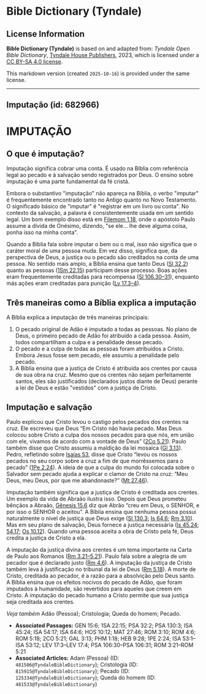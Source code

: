 # Bible Dictionary (Tyndale)

## License Information

**Bible Dictionary (Tyndale)** is based on and adapted from: _Tyndale Open Bible Dictionary_, [Tyndale House Publishers](https://tyndaleopenresources.com/), 2023, which is licensed under a [CC BY-SA 4.0 license](https://creativecommons.org/licenses/by-sa/4.0/legalcode.en).

This markdown version (created `2025-10-16`) is provided under the same license.



--------------------------------

## Imputação (id: 682966)

IMPUTAÇÃO
=========

O que é imputação?
------------------

Imputação significa cobrar uma conta. É usado na Bíblia com referência legal ao pecado e à salvação sendo registrados por Deus. O ensino sobre imputação é uma parte fundamental da fé cristã.

Embora o substantivo "imputação" não apareça na Bíblia, o verbo "imputar" é frequentemente encontrado tanto no Antigo quanto no Novo Testamento. O significado básico de "imputar" é "registrar em um livro ou conta". No contexto da salvação, a palavra é consistentemente usada em um sentido legal. Um bom exemplo disso está em [Filemom 1\.18](https://ref.ly/Phlm1:18), onde o apóstolo Paulo assume a dívida de Onésimo, dizendo, "se ele... lhe deve alguma coisa, ponha isso na minha conta".

Quando a Bíblia fala sobre imputar o bem ou o mal, isso não significa que o caráter moral de uma pessoa muda. Em vez disso, significa que, da perspectiva de Deus, a justiça ou o pecado são creditados na conta de uma pessoa. No sentido mais amplo, a Bíblia ensina que tanto Deus ([Sl 32\.2](https://ref.ly/Ps32:2)) quanto as pessoas ([1Sm 22\.15](https://ref.ly/1Sam22:15)) participam desse processo. Boas ações eram frequentemente creditadas para recompensa ([Sl 106\.30–31](https://ref.ly/Ps106:30-Ps106:31)), enquanto más ações eram creditadas para punição ([Lv 17\.3–4](https://ref.ly/Lev17:3-Lev17:4)).

Três maneiras como a Bíblia explica a imputação
-----------------------------------------------

A Bíblia explica a imputação de três maneiras principais:

1. O pecado original de Adão é imputado a todas as pessoas. No plano de Deus, o primeiro pecado de Adão foi atribuído a cada pessoa. Assim, todos compartilham a culpa e a penalidade desse pecado.
2. O pecado e a culpa de todas as pessoas foram atribuídos a Cristo. Embora Jesus fosse sem pecado, ele assumiu a penalidade pelo pecado.
3. A Bíblia ensina que a justiça de Cristo é atribuída aos crentes por causa de sua obra na cruz. Mesmo que os crentes não sejam perfeitamente santos, eles são justificados (declarados justos diante de Deus) perante a lei de Deus e estão "vestidos" com a justiça de Cristo.

Imputação e salvação
--------------------

Paulo explicou que Cristo levou o castigo pelos pecados dos crentes na cruz. Ele escreveu que Deus “Em Cristo não havia pecado. Mas Deus colocou sobre Cristo a culpa dos nossos pecados para que nós, em união com ele, vivamos de acordo com a vontade de Deus” ([2Co 5\.21](https://ref.ly/2Cor5:21)). Paulo também disse que Cristo assumiu a maldição da lei mosaica ([Gl 3\.13](https://ref.ly/Gal3:13)). Pedro, refletindo sobre [Isaías 53](https://ref.ly/Isa53:1-Isa53:12), disse que Cristo “levou os nossos pecados no seu corpo sobre a cruz a fim de que morrêssemos para o pecado” ([1Pe 2\.24](https://ref.ly/1Pet2:24)). A ideia de que a culpa do mundo foi colocada sobre o Salvador sem pecado ajuda a explicar o clamor de Cristo na cruz: “Meu Deus, meu Deus, por que me abandonaste?” ([Mt 27\.46](https://ref.ly/Matt27:46)).

Imputação também significa que a justiça de Cristo é creditada aos crentes. Um exemplo da vida de Abraão ilustra isso. Depois que Deus prometeu bênçãos a Abraão, [Gênesis 15\.6](https://ref.ly/Gen15:6) diz que Abrão “creu em Deus, o SENHOR, e por isso o SENHOR o aceitou”. A Bíblia ensina que nenhuma pessoa possui naturalmente o nível de justiça que Deus exige ([Sl 130\.3](https://ref.ly/Ps130:3); [Is 64\.6](https://ref.ly/Isa64:6); [Rm 3\.10](https://ref.ly/Rom3:10)). Mas em seu plano de salvação, Deus fornece a justiça necessária ([Is 45\.24](https://ref.ly/Isa45:24); [54\.17](https://ref.ly/Isa54:17); [Os 10\.12](https://ref.ly/Hos10:12)). Quando uma pessoa aceita a obra de Cristo pela fé, Deus credita a justiça de Cristo a ela.

A imputação da justiça divina aos crentes é um tema importante na Carta de Paulo aos Romanos ([Rm 3\.21–5\.21](https://ref.ly/Rom3:21-Rom5:21)). Paulo fala sobre a alegria de um pecador que é declarado justo ([Rm 4\.6](https://ref.ly/Rom4:6)). A imputação da justiça de Cristo também leva à justificação no tribunal da lei de Deus ([Rm 5\.18](https://ref.ly/Rom5:18)). A morte de Cristo, creditada ao pecador, é a razão para a absolvição pelo Deus santo. A Bíblia ensina que os efeitos nocivos do pecado de Adão, que foram imputados à humanidade, são revertidos para aqueles que creem em Cristo. A imputação do pecado humano a Cristo permite que sua justiça seja creditada aos crentes.

*Veja também* Adão (Pessoa); Cristologia; Queda do homem; Pecado.

* **Associated Passages:** GEN 15:6; 1SA 22:15; PSA 32:2; PSA 130:3; ISA 45:24; ISA 54:17; ISA 64:6; HOS 10:12; MAT 27:46; ROM 3:10; ROM 4:6; ROM 5:18; 2CO 5:21; GAL 3:13; PHM 1:18; HEB 9:28; 1PE 2:24; ISA 53:1–ISA 53:12; LEV 17:3–LEV 17:4; PSA 106:30–PSA 106:31; ROM 3:21–ROM 5:21
* **Associated Articles:** Adam (Pessoa) (ID: `481506@TyndaleBibleDictionary`); Cristologia (ID: `815915@TyndaleBibleDictionary`); Pecado (ID: `125334@TyndaleBibleDictionary`); Queda do homem (ID: `481533@TyndaleBibleDictionary`)

